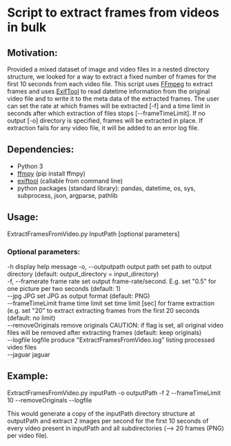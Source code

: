 # Script to extract frames from videos in bulk

## Motivation:

Provided a mixed dataset of image and video files in a nested directory structure, we looked for a way to extract a fixed number of frames for the first 10 seconds from each video file. This script uses [FFmpeg](https://www.ffmpeg.org) to extract frames and uses [ExifTool](https://exiftool.org) to read datetime information from the original video file and to write it to the meta data of the extracted frames. The user can set the rate at which frames will be extracted [-f] and a time limit in seconds after which extraction of files stops [--frameTimeLimit]. If no output [-o] directory is specified, frames will be extracted in place. If extraction fails for any video file, it will be added to an error log file. 



## Dependencies:
* Python 3
* [ffmpy](https://pypi.org/project/ffmpy/)		(pip install ffmpy)
* [exiftool](https://exiftool.org)		(callable from command line)
* python packages (standard library): pandas, datetime, os, sys, subprocess, json, argparse, pathlib


## Usage:

ExtractFramesFromVideo.py InputPath [optional parameters]


### Optional parameters:

-h			display help message
-o, --outputpath	output path		set path to output directory (default: output_directory = input_directory)  
-f, --framerate 	frame rate		set output frame-rate/second. E.g. set "0.5" for one picture per two seconds (default: 1)  
--jpg			JPG			set JPG as output format (default: PNG)  
--frameTimeLimit 	frame time limit	set time limit [sec] for frame extraction (e.g. set "20" to extract extracting frames from the first 20 seconds (default: no limit)  
--removeOriginals	remove originals	CAUTION: if flag is set, all original video files will be removed after extracting frames (default: keep originals)  
--logfile		logfile			produce "ExtractFramesFromVideo.log" listing processed video files  
--jaguar		jaguar


## Example:

ExtractFramesFromVideo.py inputPath -o outputPath -f 2 --frameTimeLimit 10 --removeOriginals --logfile

This would generate a copy of the inputPath directory structure at outputPath and extract 2 images per second for the first 10 seconds of every video present in inputPath and all subdirectories (-->  20 frames (PNG) per video file).
